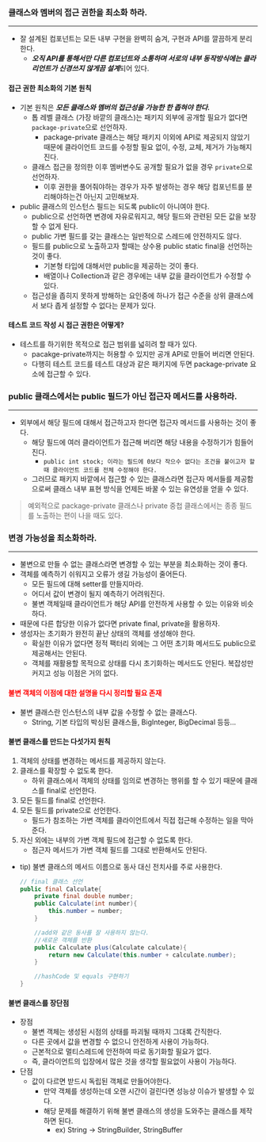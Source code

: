 ### 클래스와 멤버의 접근 권한을 최소화 하라.
---

- 잘 설계된 컴포넌트는 모든 내부 구현을 완벽히 숨겨, 구현과 API를 깔끔하게 분리한다.
  - ***오직 API를 통해서만 다른 컴포넌트와 소통하며 서로의 내부 동작방식에는 클라리언트가 신경쓰지 않게끔 설계***되어 있다.

#### 접근 권한 최소화의 기본 원칙
- 기본 원칙은 ***모든 클래스와 멤버의 접근성을 가능한 한 좁혀야 한다.***
  - 톱 레벨 클래스 (가장 바깥의 클래스)는 패키지 외부에 공개할 필요가 없다면 `package-private`으로 선언하자.
    - package-private 클래스는 해당 패키지 이외에 API로 제공되지 않았기 때문에 클라이언트 코드를 수정할 필요 없이, 수정, 교체, 제거가 가능해지진다.
  - 클래스 접근을 정의한 이후 멤버변수도 공개할 필요가 없을 경우 `private`으로 선언하자.
    - 이후 권한을 풀어줘야하는 경우가 자주 발생하는 경우 해당 컴포넌트를 분리해야하는건 아닌지 고민해보자.
- public 클래스의 인스턴스 필드는 되도록 public이 아니여야 한다.
  - public으로 선언하면 변경에 자유로워지고, 해당 필드와 관련된 모든 값을 보장할 수 없게 된다.
  - public 가변 필드를 갖는 클래스는 일반적으로 스레드에 안전하지도 않다.
  - 필드를 public으로 노출하고자 할때는 상수용 public static final을 선언하는 것이 좋다.
    - 기본형 타입에 대해서만 public을 제공하는 것이 좋다.
    - 배열이나 Collection과 같은 경우에는 내부 값을 클라이언트가 수정할 수 있다.
  - 접근성을 좁히지 못하게 방해하는 요인중에 하나가 접근 수준을 상위 클래스에서 보다 좁게 설정할 수 없다는 문제가 있다.

#### 테스트 코드 작성 시 접근 권한은 어떻게?
- 테스트를 하기위한 목적으로 접근 범위를 넓히려 할 때가 있다.
  - pacakge-private까지는 허용할 수 있지만 공개 API로 만들어 버리면 안된다.
  - 다행히 테스트 코드를 테스트 대상과 같은 패키지에 두면 package-private 요소에 접근할 수 있다.

### public 클래스에서는 public 필드가 아닌 접근자 메서드를 사용하라.
--- 

- 외부에서 해당 필드에 대해서 접근하고자 한다면 접근자 메서드를 사용하는 것이 좋다.
  - 해당 필드에 여러 클라이언트가 접근해 버리면 해당 내용을 수정하기가 힘들어진다.
    - `public int stock; 이라는 필드에 0보다 작으수 없다는 조건을 붙이고자 할때 클라이언트 코드를 전체 수정해야 한다.`
  - 그러므로 패키지 바깥에서 접근할 수 있는 클래스라면 접근자 메서들를 제공함으로써 클래스 내부 표현 방식을 언제든 바꿀 수 있는 유연성을 얻을 수 있다.
> 예외적으로 package-private 클래스나 private 중첩 클래스에서는 종종 필드를 노출하는 편이 나을 때도 있다.


### 변경 가능성을 최소화하라.
---

- 불변으로 만들 수 없는 클래스라면 변경할 수 있는 부분을 최소화하는 것이 좋다.
- 객체를 예측하기 쉬워지고 오류가 생길 가능성이 줄어든다.
  - 모든 필드에 대해 setter를 만들지마라.
  - 어디서 값이 변경이 될지 예측하기 어려워진다.
  - 불변 객체일때 클라이언트가 해당 API를 안전하게 사용할 수 있는 이유와 비슷하다.
- 때문에 다른 합당한 이유가 없다면 private final, private을 활용하자.
- 생성자는 초기화가 완전히 끝난 상태의 객체를 생성해야 한다.
  - 확실한 이유가 없다면 정적 팩터리 외에는 그 어떤 초기화 메서드도 public으로 제공해서는 안된다.
  - 객체를 재활용할 목적으로 상태를 다시 초기화하는 메서드도 안된다. 복잡성만 커지고 성능 이점은 거의 없다.


#### <p style="color:red"> 불변 객체의 이점에 대한 설명을 다시 정리할 필요 존재</p>

- 불변 클래스란 인스턴스의 내부 값을 수정할 수 없는 클래스다.
  - String, 기본 타입의 박싱된 클래스들, BigInteger, BigDecimal 등등...

#### 불변 클래스를 만드는 다섯가지 원칙

1. 객체의 상태를 변경하는 메서드를 제공하지 않는다.
2. 클래스를 확장할 수 없도록 한다.
   - 하위 클래스에서 객체의 상태를 임의로 변경하는 행위를 할 수 있기 때문에 클래스를 final로 선언한다.
3. 모든 필드를 final로 선언한다.
4. 모든 필드를 private으로 선언한다.
   - 필드가 참조하는 가변 객체를 클라이언트에서 직접 접근해 수정하는 일을 막아준다.
5. 자신 외에는 내부의 가변 객체 필드에 접근할 수 없도록 한다.
   - 점근자 메서드가 가변 객체 필드를 그대로 반환해서도 안된다.
- tip) 불변 클래스의 메서드 이름으로 동사 대신 전치사를 주로 사용한다.
    ```java
    // final 클래스 선언
    public final Calculate{
        private final double number;
        public Calculate(int number){
            this.number = number;
        }

        //add와 같은 동사를 잘 사용하지 않는다.
        //새로운 객체를 반환
        public Calculate plus(Calculate calculate){
            return new Calculate(this.number + calculate.number);
        }

        //hashCode 및 equals 구현하기
    }

    ```
#### 불변 클래스를 장단점
- 장점
  - 불변 객체는 생성된 시점의 상태를 파괴될 때까지 그대록 간직한다.
  - 다른 곳에서 값을 변경할 수 없으니 안전하게 사용이 가능하다.
  - 근본적으로 멀티스레드에 안전하여 따로 동기화할 필요가 없다.
  - 즉, 클라이언트의 입장에서 많은 것을 생각할 필요없이 사용이 가능하다.
- 단점
  - 값이 다르면 받드시 독립된 객체로 만들어야한다.
    - 만약 객체를 생성하는데 오랜 시간이 걸린다면 성능상 이슈가 발생할 수 있다.
    - 해당 문제를 해결하기 위해 불변 클래스의 생성을 도와주는 클래스를 제작하면 된다.
      - ex) String -> StringBuilder, StringBuffer

